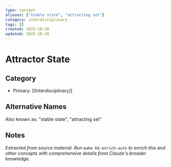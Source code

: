 ```yaml
---
type: concept
aliases: ["stable state", "attracting set"]
category: interdisciplinary
tags: []
created: 2025-10-20
updated: 2025-10-20
---
```


# Attractor State

## Category

- Primary: [[Interdisciplinary]]

## Alternative Names

Also known as: "stable state", "attracting set"

## Notes

*Extracted from source material. Run `make kb-enrich-auto` to enrich this and other concepts with comprehensive details from Claude's broader knowledge.*
